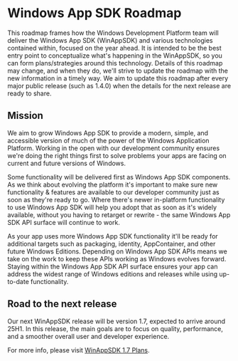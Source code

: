 # Windows App SDK Roadmap

This roadmap frames how the Windows Development Platform team will deliver the Windows App SDK (WinAppSDK) and various technologies contained within, focused on the year ahead. It is intended to be the best entry point to conceptualize what's happening in the WinAppSDK, so you can form plans/strategies around this technology.
Details of this roadmap may change, and when they do, we'll strive to update the roadmap with the new information in a timely way. We aim to update this roadmap after every major public release (such as 1.4.0) when the details for the next release are ready to share.

## Mission

We aim to grow Windows App SDK to provide a modern, simple, and accessible version of much of the power of the Windows Application Platform. Working in the open with our development community ensures we're doing the right things first to solve problems your apps are facing on current and future versions of Windows.

Some functionality will be delivered first as Windows App SDK components. As we think about evolving the platform it's important to make sure new functionality & features are available to our developer community just as soon as they're ready to go. Where there's newer in-platform functionality to use Windows App SDK will help you adopt that as soon as it's widely available, without you having to retarget or rewrite - the same Windows App SDK API surface will continue to work.

As your app uses more Windows App SDK functionality it'll be ready for additional targets such as packaging, identity, AppContainer, and other future Windows Editions. Depending on Windows App SDK APIs means we take on the work to keep these APIs working as Windows evolves forward. Staying within the Windows App SDK API surface ensures your app can address the widest range of Windows editions and releases while using up-to-date functionality.

## Road to the next release

Our next WinAppSDK release will be version 1.7, expected to arrive around 25H1. In this release, the main goals are to focus on quality, performance, and a smoother overall user and developer experience.

For more info, please visit [WinAppSDK 1.7 Plans](https://github.com/microsoft/WindowsAppSDK/discussions/4710).
